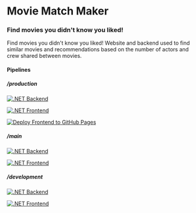 # Movie Match Maker

### Find movies you didn't know you liked!

Find movies you didn't know you liked! Website and backend used to find similar movies and recommendations based on the number of actors and crew shared between movies.

#### Pipelines

##### /production

[![.NET Backend](https://github.com/nam20485/MovieMatchMaker/actions/workflows/dotnet-backend.yml/badge.svg?branch=production)](https://github.com/nam20485/MovieMatchMaker/actions/workflows/dotnet-backend.yml)

[![.NET Frontend](https://github.com/nam20485/MovieMatchMaker/actions/workflows/dotnet-frontend.yml/badge.svg?branch=production)](https://github.com/nam20485/MovieMatchMaker/actions/workflows/dotnet-frontend.yml)

[![Deploy Frontend to GitHub Pages](https://github.com/nam20485/MovieMatchMaker/actions/workflows/main.yml/badge.svg?branch=production)](https://github.com/nam20485/MovieMatchMaker/actions/workflows/main.yml)

##### /main

[![.NET Backend](https://github.com/nam20485/MovieMatchMaker/actions/workflows/dotnet-backend.yml/badge.svg?branch=main)](https://github.com/nam20485/MovieMatchMaker/actions/workflows/dotnet-backend.yml)

[![.NET Frontend](https://github.com/nam20485/MovieMatchMaker/actions/workflows/dotnet-frontend.yml/badge.svg?branch=main)](https://github.com/nam20485/MovieMatchMaker/actions/workflows/dotnet-frontend.yml)

##### /development

[![.NET Backend](https://github.com/nam20485/MovieMatchMaker/actions/workflows/dotnet-backend.yml/badge.svg?branch=development)](https://github.com/nam20485/MovieMatchMaker/actions/workflows/dotnet-backend.yml)

[![.NET Frontend](https://github.com/nam20485/MovieMatchMaker/actions/workflows/dotnet-frontend.yml/badge.svg?branch=development)](https://github.com/nam20485/MovieMatchMaker/actions/workflows/dotnet-frontend.yml)
